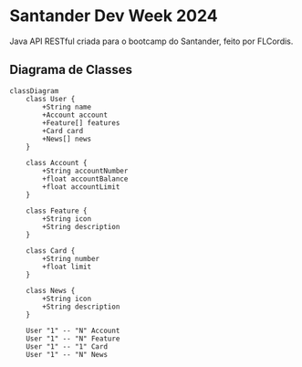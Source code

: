 # Santander Dev Week 2024
Java API RESTful criada para o bootcamp do Santander, feito por FLCordis.

## Diagrama de Classes

```mermaid
classDiagram
    class User {
        +String name
        +Account account
        +Feature[] features
        +Card card
        +News[] news
    }

    class Account {
        +String accountNumber
        +float accountBalance
        +float accountLimit
    }

    class Feature {
        +String icon
        +String description
    }

    class Card {
        +String number
        +float limit
    }

    class News {
        +String icon
        +String description
    }

    User "1" -- "N" Account
    User "1" -- "N" Feature
    User "1" -- "1" Card
    User "1" -- "N" News
```
